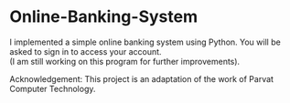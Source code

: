 # Online-Banking-System

I implemented a simple online banking system using Python. You will be asked to sign in to access your account.</br>
(I am still working on this program for further improvements).

Acknowledgement: This project is an adaptation of the work of Parvat Computer Technology.
